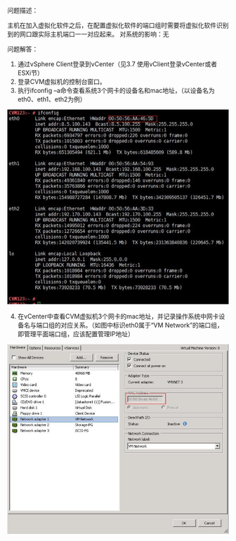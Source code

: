 问题描述：

主机在加入虚拟化软件之后，在配置虚拟化软件的端口组时需要将虚拟化软件识别到的网口跟实际主机端口一一对应起来。
对系统的影响：无



问题解答：


1.	通过vSphere Client登录到vCenter（见3.7 使用vClient登录vCenter或者ESXi节）
2.	登录CVM虚拟机的控制台窗口。
3.	执行ifconfig –a命令查看系统3个网卡的设备名和mac地址，（以设备名为eth0、eth1、eth2为例）

![](pic/3.jpg)




4.	在vCenter中查看CVM虚拟机3个网卡的mac地址，并记录操作系统中网卡设备名与端口组的对应关系。（如图中标识eth0属于“VM Network”的端口组，即管理平面端口组，应该配置管理IP地址）

![](pic/4.jpg)

